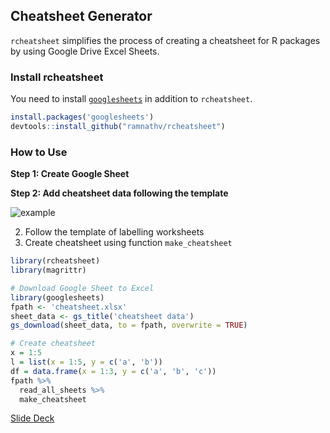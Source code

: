 ## Cheatsheet Generator

`rcheatsheet` simplifies the process of creating a cheatsheet for R packages by using Google Drive Excel Sheets. 
  
### Install rcheatsheet

You need to install [`googlesheets`](https://github.com/jennybc/googlesheets) in addition to `rcheatsheet`.

```r
install.packages('googlesheets')
devtools::install_github("ramnathv/rcheatsheet")
```

### How to Use

__Step 1: Create Google Sheet__

__Step 2: Add cheatsheet data following the template__

![example](http://i.imgur.com/xJ780b5.gif)


2. Follow the template of labelling worksheets
3. Create cheatsheet using function `make_cheatsheet`

```r
library(rcheatsheet)
library(magrittr)

# Download Google Sheet to Excel
library(googlesheets)
fpath <- 'cheatsheet.xlsx'
sheet_data <- gs_title('cheatsheet data') 
gs_download(sheet_data, to = fpath, overwrite = TRUE)

# Create cheatsheet
x = 1:5
l = list(x = 1:5, y = c('a', 'b'))
df = data.frame(x = 1:3, y = c('a', 'b', 'c'))
fpath %>%
  read_all_sheets %>%
  make_cheatsheet
```



[Slide Deck](https://gitpitch.com/ramnathv/rcheatsheet/master?grs=github&t=moon)

  
